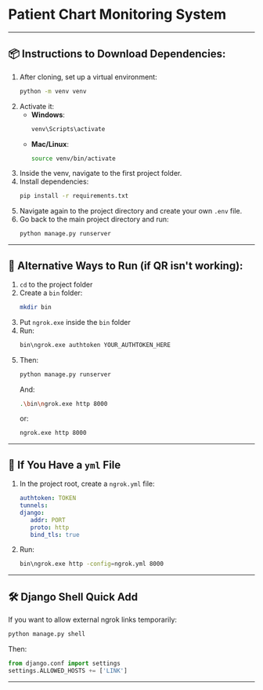# Patient Chart Monitoring System
---

## 📦 Instructions to Download Dependencies:

1. After cloning, set up a virtual environment:
   ```bash
   python -m venv venv
   ```
2. Activate it:
   - **Windows**:
     ```bash
     venv\Scripts\activate
     ```
   - **Mac/Linux**:
     ```bash
     source venv/bin/activate
     ```
3. Inside the venv, navigate to the first project folder.
4. Install dependencies:
   ```bash
   pip install -r requirements.txt
   ```
5. Navigate again to the project directory and create your own `.env` file.
6. Go back to the main project directory and run:
   ```bash
   python manage.py runserver
   ```

---

## 🚀 Alternative Ways to Run (if QR isn't working):

1. `cd` to the project folder  
2. Create a `bin` folder:
   ```bash
   mkdir bin
   ```
3. Put `ngrok.exe` inside the `bin` folder  
4. Run:
   ```bash
   bin\ngrok.exe authtoken YOUR_AUTHTOKEN_HERE
   ```
5. Then:
   ```bash
   python manage.py runserver
   ```
   And:
   ```bash
   .\bin\ngrok.exe http 8000
   ```
   or:
   ```bash
   ngrok.exe http 8000
   ```

---

## 📄 If You Have a `yml` File

1. In the project root, create a `ngrok.yml` file:
   ```yaml
   authtoken: TOKEN
   tunnels:
   django:
      addr: PORT
      proto: http
      bind_tls: true
   ```
2. Run:
   ```bash
   bin\ngrok.exe http -config=ngrok.yml 8000
   ```
   
---

## 🛠️ Django Shell Quick Add
If you want to allow external ngrok links temporarily: 
```bash
python manage.py shell
```
Then:
```python
from django.conf import settings
settings.ALLOWED_HOSTS += ['LINK']
```

---